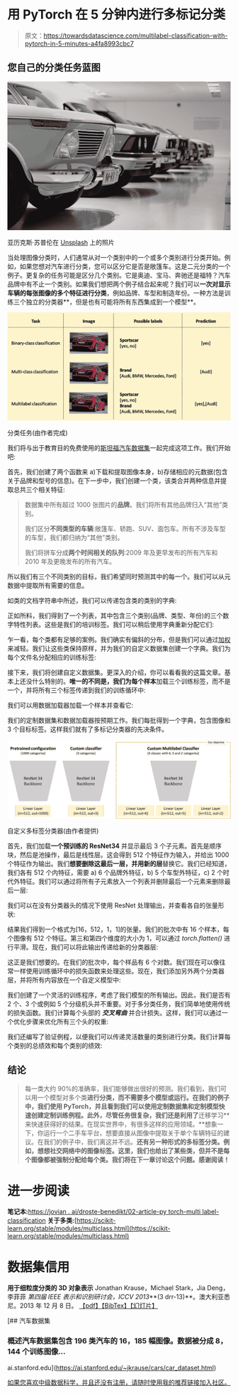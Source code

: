 # 用 PyTorch 在 5 分钟内进行多标记分类

> 原文：<https://towardsdatascience.com/multilabel-classification-with-pytorch-in-5-minutes-a4fa8993cbc7>

## 您自己的分类任务蓝图

![](img/de9e11f0e38c4924ae250090b363f8b9.png)

亚历克斯·苏普伦在 [Unsplash](https://unsplash.com/s/photos/cars?utm_source=unsplash&utm_medium=referral&utm_content=creditCopyText) 上的照片

当处理图像分类时，人们通常从对一个类别中的一个或多个类别进行分类开始。例如，如果您想对汽车进行分类，您可以区分它是否是敞篷车。这是二元分类的一个例子。更复杂的任务可能是区分几个类别。它是奥迪、宝马、奔驰还是福特？汽车品牌中有不止一个类别。如果我们想把两个例子结合起来呢？我们可以**一次对显示车辆的每张图像的多个特征进行分类**，例如品牌、车型和制造年份。一种方法是训练三个独立的分类器**，但是也有可能将所有东西集成到一个模型**。

![](img/64e4212e0c932325097f89f399370317.png)

分类任务(由作者完成)

我们将与出于教育目的免费使用的[斯坦福汽车数据集](https://ai.stanford.edu/~jkrause/cars/car_dataset.html)一起完成这项工作。我们开始吧:

首先，我们创建了两个函数来 a)下载和提取图像本身，b)存储相应的元数据(包含关于品牌和型号的信息)。在下一步中，我们创建一个类，该类合并两种信息并提取总共三个相关特征:

> 数据集中所有超过 1000 张图片的**品牌**。我们将所有其他品牌归入“其他”类别。
> 
> 我们区分**不同类型的车辆**:敞篷车、轿跑、SUV、面包车。所有不涉及车型的车型，我们都归纳为“其他”类别。
> 
> 我们将拼车分成**两个时间相关的队列**:2009 年及更早发布的所有汽车和 2010 年及更晚发布的所有汽车。

所以我们有三个不同类别的目标，我们希望同时预测其中的每一个。我们可以从元数据中提取所有需要的信息。

如类的文档字符串中所述，我们可以传递包含类的类别的字典:

正如所料，我们得到了一个列表，其中包含三个类别(品牌、类型、年份)的三个数字特性列表。这些是我们的培训标签。我们可以稍后使用字典重新分配它们:

乍一看，每个类都有足够的案例。我们确实有偏斜的分布，但是我们可以通过[加权](https://discuss.pytorch.org/t/passing-the-weights-to-crossentropyloss-correctly/14731/10)来减轻。我们让这些类保持原样，并为我们的自定义数据集创建一个字典。我们为每个文件名分配相应的训练标签:

接下来，我们将创建自定义数据集。更深入的介绍，你可以看看我的这篇文章。基本上还没什么特别的。**唯一的不同是，我们为每个样本**加载三个训练标签，而不是一个，并将所有三个标签传递到我们的训练循环中:

我们可以用数据加载器加载一个样本并查看它:

我们的定制数据集和数据加载器按预期工作。我们每批得到一个字典，包含图像和 3 个目标标签。这样我们就有了多标记分类器的先决条件。

![](img/2a3f0ff96d599768f849cd7eb2d57b77.png)

自定义多标签分类器(由作者提供)

首先，我们加载**一个预训练的 ResNet34** 并显示最后 3 个子元素。首先是顺序块，然后是池操作，最后是线性层。这会得到 512 个特征作为输入，并给出 1000 个特征作为输出。我们**想要删除这最后一层，并用新的层**替换它。我们已经知道，我们各有 512 个内特征，需要 a) 6 个品牌外特征，b) 5 个车型外特征，c) 2 个时代外特征。我们可以通过将所有子元素放入一个列表并删除最后一个元素来删除最后一层:

我们可以在没有分类器头的情况下使用 ResNet 处理输出，并查看各自的张量形状:

结果我们得到一个格式为[16，512，1，1]的张量。我们的批次中有 16 个样本，每个图像有 512 个特征。第三和第四个维度的大小为 1，可以通过 *torch.flatten()* 进行平滑。现在，我们可以将此输出传递给新的分类器层:

这正是我们想要的。在我们的批次中，每个样品有 6 个对数。我们现在可以像往常一样使用训练循环中的损失函数来处理这些。现在，我们添加另外两个分类器层，并将所有内容放在一个自定义模型中:

我们创建了一个灵活的训练程序，考虑了我们模型的所有输出。因此，我们是否有 2 个、3 个或例如 5 个分级机头并不重要。对于多分类任务，我们简单地使用传统的损失函数。我们计算每个头部的 ***交叉弯曲*** 并合计损失。这样，我们可以通过一个优化步骤来优化所有三个头的权重:

我们还编写了验证例程，以便我们可以传递灵活数量的类别进行分类。我们计算每个类别的总绩效和每个类别的绩效:

## 结论

> 每一类大约 90%的准确率，我们能够做出很好的预测。我们看到，我们可以用一个模型对多个类**进行分类，而不需要多个模型或运行。在我们的例子中，我们使用 PyTorch，并且看到我们可以使用定制数据集和定制模型快速创建定制训练例程。此外，尽管任务很复杂，我们还是利用了**迁移学习**来快速获得好的结果。在现实世界中，有很多这样的应用领域。**想象一下，你运行一个二手车平台，想要直接从图像中提取关于单个车辆特征的建议。在我们的例子中，我们离这并不远。**还有另一种形式的多标签分类。例如，想想社交网络中的图像标签。这里，我们也给出了某些类，但并不是每个图像都被强制分配给每个类。我们将在下一章讨论这个问题。感谢阅读！**

# 进一步阅读

**笔记本:**[https://jovian . ai/droste-benedikt/02-article-py torch-multi label-classification](https://jovian.ai/droste-benedikt/02-article-pytorch-multilabel-classification)
**关于多类:**[https://scikit-learn.org/stable/modules/multiclass.html](https://scikit-learn.org/stable/modules/multiclass.html)

# 数据集信用

**用于细粒度分类的 3D 对象表示**
Jonathan Krause，Michael Stark，Jia Deng，李菲菲
*第四届 IEEE 表示和识别研讨会，ICCV 2013***(3 drr-13)**。澳大利亚悉尼。2013 年 12 月 8 日。
[【pdf】](https://ai.stanford.edu/~jkrause/papers/3drr13.pdf)[【BibTex】](https://ai.stanford.edu/~jkrause/papers/3drr13.bib)[【幻灯片】](https://ai.stanford.edu/~jkrause/papers/3drr_talk.pdf)

[](https://ai.stanford.edu/~jkrause/cars/car_dataset.html) [## 汽车数据集

### 概述汽车数据集包含 196 类汽车的 16，185 幅图像。数据被分成 8，144 个训练图像…

ai.stanford.edu](https://ai.stanford.edu/~jkrause/cars/car_dataset.html) 

[如果您喜欢中级数据科学，并且还没有注册，请随时使用我的推荐链接加入社区。](https://medium.com/@droste.benedikt/membership)